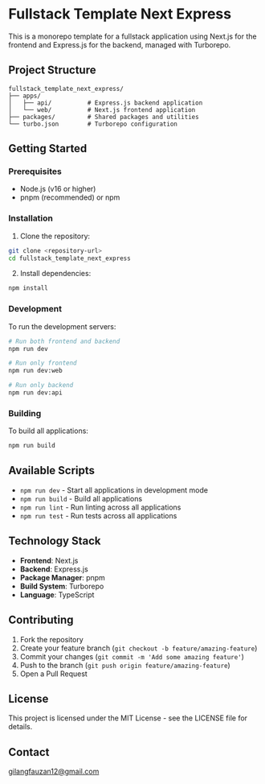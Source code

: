 # Fullstack Template Next Express

This is a monorepo template for a fullstack application using Next.js for the frontend and Express.js for the backend, managed with Turborepo.

## Project Structure

```
fullstack_template_next_express/
├── apps/
│   ├── api/          # Express.js backend application
│   └── web/          # Next.js frontend application
├── packages/         # Shared packages and utilities
└── turbo.json        # Turborepo configuration
```

## Getting Started

### Prerequisites

- Node.js (v16 or higher)
- pnpm (recommended) or npm

### Installation

1. Clone the repository:
```bash
git clone <repository-url>
cd fullstack_template_next_express
```

2. Install dependencies:
```bash
npm install
```

### Development

To run the development servers:

```bash
# Run both frontend and backend
npm run dev

# Run only frontend
npm run dev:web

# Run only backend
npm run dev:api
```

### Building

To build all applications:

```bash
npm run build
```

## Available Scripts

- `npm run dev` - Start all applications in development mode
- `npm run build` - Build all applications
- `npm run lint` - Run linting across all applications
- `npm run test` - Run tests across all applications

## Technology Stack

- **Frontend**: Next.js
- **Backend**: Express.js
- **Package Manager**: pnpm
- **Build System**: Turborepo
- **Language**: TypeScript

## Contributing

1. Fork the repository
2. Create your feature branch (`git checkout -b feature/amazing-feature`)
3. Commit your changes (`git commit -m 'Add some amazing feature'`)
4. Push to the branch (`git push origin feature/amazing-feature`)
5. Open a Pull Request

## License

This project is licensed under the MIT License - see the LICENSE file for details.

## Contact

gilangfauzan12@gmail.com